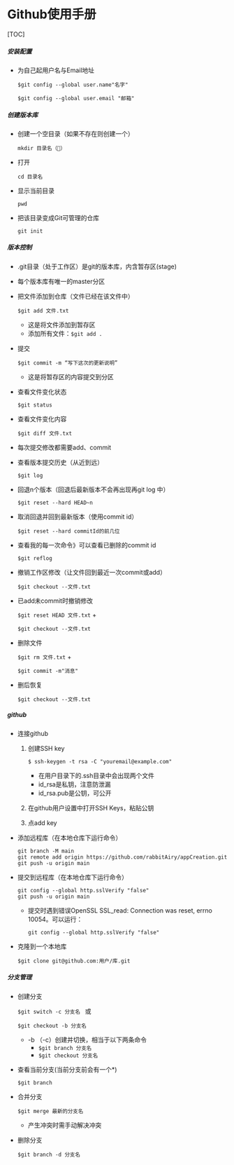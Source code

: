 # Github使用手册

[TOC]

##### 安装配置

- 为自己起用户名与Email地址

  `$git config --global user.name"名字"`

  `$git config --global user.email "邮箱"`
  
  

##### 创建版本库

- 创建一个空目录（如果不存在则创建一个）

  `mkdir 目录名（📂）`

- 打开

  `cd 目录名`

- 显示当前目录

  `pwd`

- 把该目录变成Git可管理的仓库

  `git init`
  
  

##### 版本控制

- .git目录（处于工作区）是git的版本库，内含暂存区(stage)
  
- 每个版本库有唯一的master分区
  
- 把文件添加到仓库（文件已经在该文件中）

  `$git add 文件.txt`

  - 这是将文件添加到暂存区
  - 添加所有文件：`$git add .`

- 提交

  `$git commit -m “写下这次的更新说明”`

  - 这是将暂存区的内容提交到分区

- 查看文件变化状态

  `$git status`

- 查看文件变化内容

  `$git diff 文件.txt`

- 每次提交修改都需要add、commit

- 查看版本提交历史（从近到远）

  `$git log`

- 回退n个版本（回退后最新版本不会再出现再git log 中）

  `$git reset --hard HEAD~n`

- 取消回退并回到最新版本（使用commit id）

  `$git reset --hard commitId的前几位`

- 查看我的每一次命令》可以查看已删除的commit id

  `$git reflog`

- 撤销工作区修改（让文件回到最近一次commit或add）

  `$git checkout --文件.txt`

- 已add未commit时撤销修改

  `$git reset HEAD 文件.txt` +

  `$git checkout --文件.txt`

- 删除文件

  `$git rm 文件.txt` +

  `$git commit -m"消息"`

- 删后恢复

  `$git checkout --文件.txt`



##### github

- 连接github

  1. 创建SSH key

     `$ ssh-keygen -t rsa -C "youremail@example.com"`

     - 在用户目录下的.ssh目录中会出现两个文件
     - id_rsa是私钥，注意防泄漏
     - id_rsa.pub是公钥，可公开

  2. 在github用户设置中打开SSH Keys，粘贴公钥

  3. 点add key
  
- 添加远程库（在本地仓库下运行命令）

  ```
  git branch -M main
  git remote add origin https://github.com/rabbitAiry/appCreation.git
  git push -u origin main
  ```

- 提交到远程库（在本地仓库下运行命令）

  ```
  git config --global http.sslVerify "false"
  git push -u origin main
  ```

  - 提交时遇到错误OpenSSL SSL_read: Connection was reset, errno 10054。可以运行：

    ```
    git config --global http.sslVerify "false"
    ```

    

- 克隆到一个本地库

  `$git clone git@github.com:用户/库.git`



##### 分支管理

- 创建分支

  `$git switch -c 分支名 ` 或

  `$git checkout -b 分支名`

  - -b （-c）创建并切换，相当于以下两条命令
    - `$git branch 分支名 `
    - `$git checkout 分支名`

- 查看当前分支(当前分支前会有一个*)

  `$git branch`
  
- 合并分支

  `$git merge 最新的分支名`

  - 产生冲突时需手动解决冲突

- 删除分支

  `$git branch -d 分支名`













